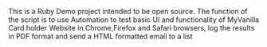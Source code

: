 This is a Ruby Demo project intended to be open source. The function of the script is to use Automation to test basic UI and functionality of MyVanilla Card holder Website in Chrome,Firefox and Safari browsers, log the results in PDF format and send a HTML formatted email to a list
